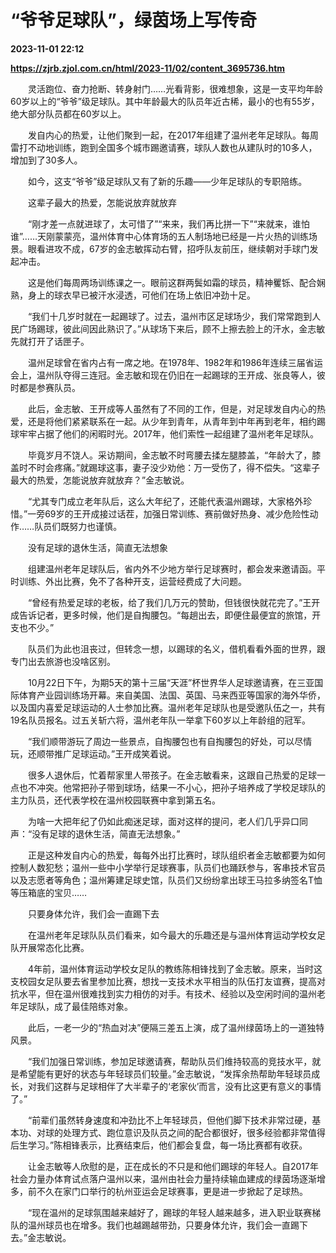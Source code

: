 # “爷爷足球队”，绿茵场上写传奇

**2023-11-01 22:12**

**https://zjrb.zjol.com.cn/html/2023-11/02/content_3695736.htm**

　　灵活跑位、奋力抢断、转身射门……光看背影，很难想象，这是一支平均年龄60岁以上的“爷爷”级足球队。其中年龄最大的队员年近古稀，最小的也有55岁，绝大部分队员都在60岁以上。

　　发自内心的热爱，让他们聚到一起，在2017年组建了温州老年足球队。每周雷打不动地训练，跑到全国多个城市踢邀请赛，球队人数也从建队时的10多人，增加到了30多人。

　　如今，这支“爷爷”级足球队又有了新的乐趣——少年足球队的专职陪练。

　　这辈子最大的热爱，怎能说放弃就放弃

　　“刚才差一点就进球了，太可惜了”“来来，我们再比拼一下”“来就来，谁怕谁”……天刚蒙蒙亮，温州体育中心体育场的五人制场地已经是一片火热的训练场景。眼看进攻不成，67岁的金志敏挥动右臂，招呼队友前压，继续朝对手球门发起冲击。

　　这是他们每周两场训练课之一。眼前这群两鬓如霜的球员，精神矍铄、配合娴熟，身上的球衣早已被汗水浸透，可他们在场上依旧冲劲十足。

　　“我们十几岁时就在一起踢球了。过去，温州市区足球场少，我们常常跑到人民广场踢球，彼此间因此熟识了。”从球场下来后，顾不上擦去脸上的汗水，金志敏先就打开了话匣子。

　　温州足球曾在省内占有一席之地。在1978年、1982年和1986年连续三届省运会上，温州队夺得三连冠。金志敏和现在仍旧在一起踢球的王开成、张良等人，彼时都是参赛队员。

　　此后，金志敏、王开成等人虽然有了不同的工作，但是，对足球发自内心的热爱，还是将他们紧紧联系在一起。从少年到青年，从青年到中年再到老年，相约踢球牢牢占据了他们的闲暇时光。2017年，他们索性一起组建了温州老年足球队。

　　毕竟岁月不饶人。采访期间，金志敏不时弯腰去揉左腿膝盖，“年龄大了，膝盖时不时会疼痛。”就踢球这事，妻子没少劝他：万一受伤了，得不偿失。“这辈子最大的热爱，怎能说放弃就放弃？”金志敏说。

　　“尤其专门成立老年队后，这么大年纪了，还能代表温州踢球，大家格外珍惜。”一旁69岁的王开成接过话茬，加强日常训练、赛前做好热身、减少危险性动作……队员们既努力也谨慎。

　　没有足球的退休生活，简直无法想象

　　组建温州老年足球队后，省内外不少地方举行足球赛时，都会发来邀请函。平时训练、外出比赛，免不了各种开支，运营经费成了大问题。

　　“曾经有热爱足球的老板，给了我们几万元的赞助，但钱很快就花完了。”王开成告诉记者，更多时候，他们是自掏腰包。“每趟出去，即便住最便宜的旅馆，开支也不少。”

　　队员们为此也沮丧过，但转念一想，以踢球的名义，借机看看外面的世界，跟专门出去旅游也没啥区别。

　　10月22日下午，为期5天的第十三届“天涯”杯世界华人足球邀请赛，在三亚国际体育产业园训练场开幕。来自美国、法国、英国、马来西亚等国家的海外华侨，以及国内喜爱足球运动的人士参加比赛。温州老年足球队也是受邀队伍之一，共有19名队员报名。过五关斩六将，温州老年队一举拿下60岁以上年龄组的冠军。

　　“我们顺带游玩了周边一些景点，自掏腰包也有自掏腰包的好处，可以尽情玩，还顺带推广足球运动。”王开成笑着说。

　　很多人退休后，忙着帮家里人带孩子。在金志敏看来，这跟自己热爱的足球一点也不冲突。他常把孙子带到球场，结果一不小心，把孙子培养成了学校足球队的主力队员，还代表学校在温州校园联赛中拿到第五名。

　　为啥一大把年纪了仍如此痴迷足球，面对这样的提问，老人们几乎异口同声：“没有足球的退休生活，简直无法想象。”

　　正是这种发自内心的热爱，每每外出打比赛时，球队组织者金志敏都要为如何控制人数犯愁；温州一些中小学举行足球赛事，队员们也踊跃参与，客串技术官员以及志愿者等角色；温州筹建足球史馆，队员们又纷纷拿出球王马拉多纳签名T恤等压箱底的宝贝……

　　只要身体允许，我们会一直踢下去

　　在温州老年足球队队员们看来，如今最大的乐趣还是与温州体育运动学校女足队开展常态化比赛。

　　4年前，温州体育运动学校女足队的教练陈相锋找到了金志敏。原来，当时这支校园女足队要去省里参加比赛，想找一支技术水平相当的队伍打友谊赛，提高对抗水平，但在温州很难找到实力相仿的对手。有技术、经验以及空闲时间的温州老年足球队，成了最佳陪练对象。

　　此后，一老一少的“热血对决”便隔三差五上演，成了温州绿茵场上的一道独特风景。

　　“我们加强日常训练，参加足球邀请赛，帮助队员们维持较高的竞技水平，就是希望能有更好的状态与年轻球员们较量。”金志敏说，“发挥余热帮助年轻球员成长，对我们这群与足球相伴了大半辈子的‘老家伙’而言，没有比这更有意义的事情了。”

　　“前辈们虽然转身速度和冲劲比不上年轻球员，但他们脚下技术非常过硬，基本功、对球的处理方式、跑位意识及队员之间的配合都很好，很多经验都非常值得后生学习。”陈相锋表示，比赛结束后，他们都会复盘，每一场比赛都有收获。

　　让金志敏等人欣慰的是，正在成长的不只是和他们踢球的年轻人。自2017年社会力量办体育试点落户温州以来，温州由社会力量持续输血建成的绿茵场逐渐增多，前不久在家门口举行的杭州亚运会足球赛事，更是进一步掀起了足球热。

　　“现在温州的足球氛围越来越好了，踢球的年轻人越来越多，进入职业联赛梯队的温州球员也在增多。我们也越踢越带劲，只要身体允许，我们会一直踢下去。”金志敏说。